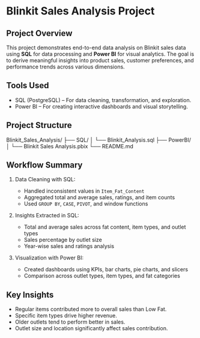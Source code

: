 # Blinkit Sales Analysis Project

## Project Overview
This project demonstrates end-to-end data analysis on Blinkit sales data using **SQL** for data processing and **Power BI** for visual analytics. The goal is to derive meaningful insights into product sales, customer preferences, and performance trends across various dimensions.

## Tools Used
- SQL (PostgreSQL) – For data cleaning, transformation, and exploration.
- Power BI – For creating interactive dashboards and visual storytelling.

## Project Structure
Blinkit_Sales_Analysis/
├── SQL/
│   └── Blinkit_Analysis.sql
├── PowerBI/
│   └── Blinkit Sales Analysis.pbix
└── README.md

## Workflow Summary
1. Data Cleaning with SQL:
   - Handled inconsistent values in `Item_Fat_Content`
   - Aggregated total and average sales, ratings, and item counts
   - Used `GROUP BY`, `CASE`, `PIVOT`, and window functions

2. Insights Extracted in SQL:
   - Total and average sales across fat content, item types, and outlet types
   - Sales percentage by outlet size
   - Year-wise sales and ratings analysis

3. Visualization with Power BI:
   - Created dashboards using KPIs, bar charts, pie charts, and slicers
   - Comparison across outlet types, item types, and fat categories

## Key Insights
- Regular items contributed more to overall sales than Low Fat.
- Specific item types drive higher revenue.
- Older outlets tend to perform better in sales.
- Outlet size and location significantly affect sales contribution.
